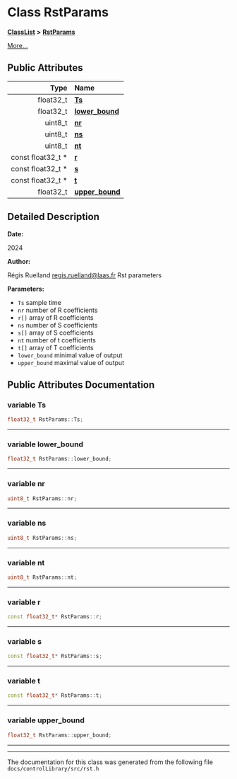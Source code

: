 

# Class RstParams



[**ClassList**](annotated.md) **>** [**RstParams**](structRstParams.md)



[More...](#detailed-description)






















## Public Attributes

| Type | Name |
| ---: | :--- |
|  float32\_t | [**Ts**](#variable-ts)  <br> |
|  float32\_t | [**lower\_bound**](#variable-lower_bound)  <br> |
|  uint8\_t | [**nr**](#variable-nr)  <br> |
|  uint8\_t | [**ns**](#variable-ns)  <br> |
|  uint8\_t | [**nt**](#variable-nt)  <br> |
|  const float32\_t \* | [**r**](#variable-r)  <br> |
|  const float32\_t \* | [**s**](#variable-s)  <br> |
|  const float32\_t \* | [**t**](#variable-t)  <br> |
|  float32\_t | [**upper\_bound**](#variable-upper_bound)  <br> |












































## Detailed Description




**Date:**

2024 




**Author:**

Régis Ruelland [regis.ruelland@laas.fr](mailto:regis.ruelland@laas.fr) Rst parameters 




**Parameters:**


* `Ts` sample time
* `nr` number of R coefficients
* `r[]` array of R coefficients
* `ns` number of S coefficients
* `s[]` array of S coefficients
* `nt` number of t coefficients
* `t[]` array of T coefficients
* `lower_bound` minimal value of output
* `upper_bound` maximal value of output 




    
## Public Attributes Documentation




### variable Ts 

```C++
float32_t RstParams::Ts;
```




<hr>



### variable lower\_bound 

```C++
float32_t RstParams::lower_bound;
```




<hr>



### variable nr 

```C++
uint8_t RstParams::nr;
```




<hr>



### variable ns 

```C++
uint8_t RstParams::ns;
```




<hr>



### variable nt 

```C++
uint8_t RstParams::nt;
```




<hr>



### variable r 

```C++
const float32_t* RstParams::r;
```




<hr>



### variable s 

```C++
const float32_t* RstParams::s;
```




<hr>



### variable t 

```C++
const float32_t* RstParams::t;
```




<hr>



### variable upper\_bound 

```C++
float32_t RstParams::upper_bound;
```




<hr>

------------------------------
The documentation for this class was generated from the following file `docs/controlLibrary/src/rst.h`

